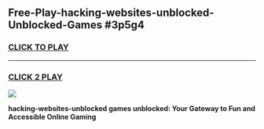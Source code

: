 
## Free-Play-hacking-websites-unblocked-Unblocked-Games #3p5g4
<h3>
<a href="https://news.freeplayer.one?title=hacking-websites-unblocked&ref=8M">CLICK TO PLAY</a></h3>
<hr>

<h3>
<a href="https://news.freeplayer.one?title=hacking-websites-unblocked&ref=8M">CLICK 2 PLAY</a>
  
</h3>

<a href="https://news.freeplayer.one?title=hacking-websites-unblocked&ref=8M"><img src="https://clearcache.store/games.png"></a>


**hacking-websites-unblocked games unblocked: Your Gateway to Fun and Accessible Online Gaming**
